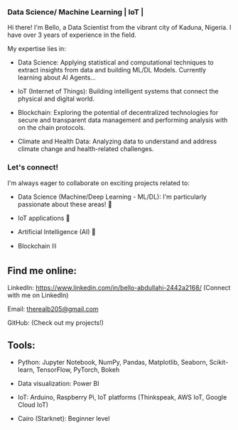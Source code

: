 ### Data Science/ Machine Learning | IoT |

Hi there!  I'm Bello, a Data Scientist from the vibrant city of Kaduna, Nigeria. I have over 3 years of experience in the field.

My expertise lies in:

- Data Science: Applying statistical and computational techniques to extract insights from data and building ML/DL Models. Currently learning about AI Agents...

- IoT (Internet of Things): Building intelligent systems that connect the physical and digital world.

- Blockchain: Exploring the potential of decentralized technologies for secure and transparent data management and performing analysis with on the chain protocols.

- Climate and Health Data: Analyzing data to understand and address climate change and health-related challenges.

### Let's connect!

I'm always eager to collaborate on exciting projects related to:

- Data Science (Machine/Deep Learning - ML/DL): I'm particularly passionate about these areas! 🚀

- IoT applications 📡

- Artificial Intelligence (AI) 🤖

- Blockchain ⛓️

## Find me online:

LinkedIn: https://www.linkedin.com/in/bello-abdullahi-2442a2168/ (Connect with me on LinkedIn)

Email: therealb205@gmail.com

GitHub: (Check out my projects!)

## Tools:

- Python: Jupyter Notebook, NumPy, Pandas, Matplotlib, Seaborn, Scikit-learn, TensorFlow, PyTorch, Bokeh

- Data visualization: Power BI

- IoT: Arduino, Raspberry Pi, IoT platforms (Thinkspeak, AWS IoT, Google Cloud IoT)

- Cairo (Starknet): Beginner level
